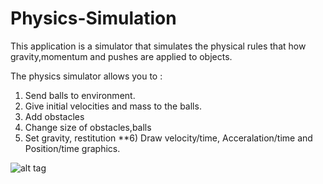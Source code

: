 # Physics-Simulation


This application is a simulator that simulates the physical rules that how gravity,momentum and pushes are applied to objects. 


 The physics simulator allows you to :
 
 1) Send balls to environment.
 2) Give initial velocities and mass to the balls.
 3) Add obstacles 
 4) Change size of obstacles,balls
 5) Set gravity, restitution
 **6) Draw velocity/time, Acceralation/time and Position/time graphics.
 
 
 ![alt tag](http://i68.tinypic.com/20u8qz5.png)

 
